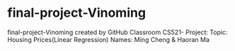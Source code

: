 # final-project-Vinoming
final-project-Vinoming created by GitHub Classroom
CS521- Project:
Topic: Housing Prices(Linear Regression)
Names: Ming Cheng & Haoran Ma
